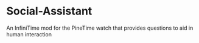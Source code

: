# Social-Assistant
An InfiniTime mod for the PineTime watch that provides questions to aid in human interaction
